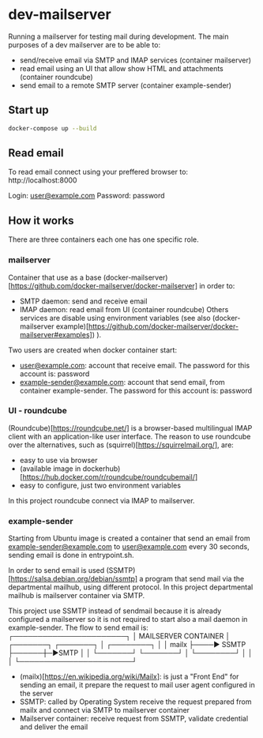 # dev-mailserver

Running a mailserver for testing mail during development.
The main purposes of a dev mailserver are to be able to:
* send/receive email via SMTP and IMAP services (container mailserver)
* read email using an UI that allow show HTML and attachments (container roundcube)
* send email to a remote SMTP server (container example-sender)

## Start up
```bash
docker-compose up --build
```

## Read email
To read email connect using your preffered browser to:
http://localhost:8000

Login: user@example.com
Password: password

## How it works
There are three containers each one has one specific role.

### mailserver
Container that use as a base (docker-mailserver)[https://github.com/docker-mailserver/docker-mailserver] in order to:
* SMTP daemon: send and receive email
* IMAP daemon: read email from UI (container roundcube)
Others services are disable using environment variables (see also (docker-mailserver example)[https://github.com/docker-mailserver/docker-mailserver#examples]) ).

Two users are created when docker container start:
* user@example.com: account that receive email. The password for this account is: password
* example-sender@example.com: account that send email, from container example-sender. The password for this account is: password

### UI - roundcube
(Roundcube)[https://roundcube.net/] is a browser-based multilingual IMAP client with an application-like user interface.
The reason to use roundcube over the alternatives, such as (squirrel)[https://squirrelmail.org/], are:
* easy to use via browser
* (available image in dockerhub)[https://hub.docker.com/r/roundcube/roundcubemail/]
* easy to configure, just two environment variables

In this project roundcube connect via IMAP to mailserver.

### example-sender
Starting from Ubuntu image is created a container that send an email from example-sender@example.com to user@example.com every 30 seconds, sending email is done in entrypoint.sh.

In order to send email is used (SSMTP)[https://salsa.debian.org/debian/ssmtp] a program that send mail via the departmental mailhub, using different protocol.
In this project departmental mailhub is mailserver container via SMTP.

This project use SSMTP instead of sendmail because it is already configured a mailserver so it is not required to start also a mail daemon in example-sender.
The flow to send email is:
                            ┌───────────────────────┐
                            │ MAILSERVER CONTAINER  │
┌───────┐    ┌───────┐      │ ┌────────┐            │
│ mailx ├────► SSMTP ├──────┼─►SMTP    │            │
└───────┘    └───────┘      │ └────────┘            │
                            │                       │
                            └───────────────────────┘

* (mailx)[https://en.wikipedia.org/wiki/Mailx]: is just a "Front End" for sending an email, it prepare the request to mail user agent configured in the server
* SSMTP: called by Operating System receive the request prepared from mailx and connect via SMTP to mailserver container
* Mailserver container: receive request from SSMTP, validate credential and deliver the email

